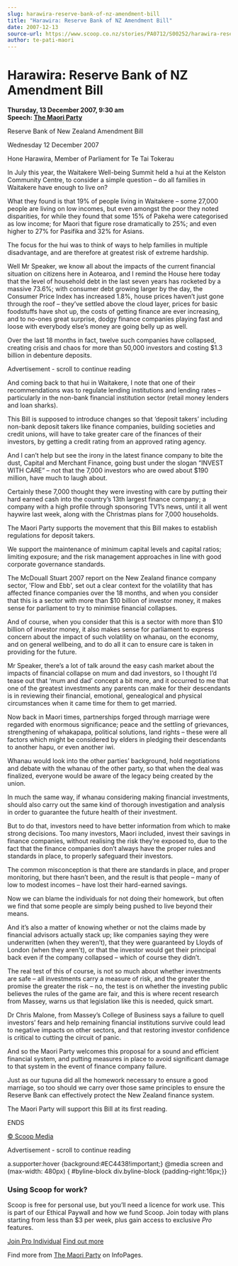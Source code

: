 ```yaml
---
slug: harawira-reserve-bank-of-nz-amendment-bill
title: "Harawira: Reserve Bank of NZ Amendment Bill"
date: 2007-12-13
source-url: https://www.scoop.co.nz/stories/PA0712/S00252/harawira-reserve-bank-of-nz-amendment-bill.htm
author: te-pati-maori
---
```

Harawira: Reserve Bank of NZ Amendment Bill
===========================================

**Thursday, 13 December 2007, 9:30 am**  
**Speech: [The Maori Party](https://info.scoop.co.nz/The_Maori_Party)**

Reserve Bank of New Zealand Amendment Bill

Wednesday 12 December 2007

Hone Harawira, Member of Parliament for Te Tai Tokerau

In July this year, the Waitakere Well-being Summit held a hui at the Kelston Community Centre, to consider a simple question – do all families in Waitakere have enough to live on?

What they found is that 19% of people living in Waitakere – some 27,000 people are living on low incomes, but even amongst the poor they noted disparities, for while they found that some 15% of Pakeha were categorised as low income; for Maori that figure rose dramatically to 25%; and even higher to 27% for Pasifika and 32% for Asians.

The focus for the hui was to think of ways to help families in multiple disadvantage, and are therefore at greatest risk of extreme hardship.

Well Mr Speaker, we know all about the impacts of the current financial situation on citizens here in Aotearoa, and I remind the House here today that the level of household debt in the last seven years has rocketed by a massive 73.6%; with consumer debt growing larger by the day, the Consumer Price Index has increased 1.8%, house prices haven’t just gone through the roof – they’ve settled above the cloud layer, prices for basic foodstuffs have shot up, the costs of getting finance are ever increasing, and to no-ones great surprise, dodgy finance companies playing fast and loose with everybody else’s money are going belly up as well.

Over the last 18 months in fact, twelve such companies have collapsed, creating crisis and chaos for more than 50,000 investors and costing $1.3 billion in debenture deposits.

Advertisement - scroll to continue reading





And coming back to that hui in Waitakere, I note that one of their recommendations was to regulate lending institutions and lending rates – particularly in the non-bank financial institution sector (retail money lenders and loan sharks).

This Bill is supposed to introduce changes so that ‘deposit takers’ including non-bank deposit takers like finance companies, building societies and credit unions, will have to take greater care of the finances of their investors, by getting a credit rating from an approved rating agency.

And I can’t help but see the irony in the latest finance company to bite the dust, Capital and Merchant Finance, going bust under the slogan “INVEST WITH CARE” – not that the 7,000 investors who are owed about $190 million, have much to laugh about.

Certainly these 7,000 thought they were investing with care by putting their hard earned cash into the country’s 13th largest finance company; a company with a high profile through sponsoring TV1’s news, until it all went haywire last week, along with the Christmas plans for 7,000 households.

The Maori Party supports the movement that this Bill makes to establish regulations for deposit takers.

We support the maintenance of minimum capital levels and capital ratios; limiting exposure; and the risk management approaches in line with good corporate governance standards.

The McDouall Stuart 2007 report on the New Zealand finance company sector, 'Flow and Ebb', set out a clear context for the volatility that has affected finance companies over the 18 months, and when you consider that this is a sector with more than $10 billion of investor money, it makes sense for parliament to try to minimise financial collapses.

And of course, when you consider that this is a sector with more than $10 billion of investor money, it also makes sense for parliament to express concern about the impact of such volatility on whanau, on the economy, and on general wellbeing, and to do all it can to ensure care is taken in providing for the future.

Mr Speaker, there’s a lot of talk around the easy cash market about the impacts of financial collapse on mum and dad investors, so I thought I’d tease out that ‘mum and dad’ concept a bit more, and it occurred to me that one of the greatest investments any parents can make for their descendants is in reviewing their financial, emotional, genealogical and physical circumstances when it came time for them to get married.

Now back in Maori times, partnerships forged through marriage were regarded with enormous significance; peace and the settling of grievances, strengthening of whakapapa, political solutions, land rights – these were all factors which might be considered by elders in pledging their descendants to another hapu, or even another iwi.

Whanau would look into the other parties’ background, hold negotiations and debate with the whanau of the other party, so that when the deal was finalized, everyone would be aware of the legacy being created by the union.

In much the same way, if whanau considering making financial investments, should also carry out the same kind of thorough investigation and analysis in order to guarantee the future health of their investment.

But to do that, investors need to have better information from which to make strong decisions. Too many investors, Maori included, invest their savings in finance companies, without realising the risk they’re exposed to, due to the fact that the finance companies don’t always have the proper rules and standards in place, to properly safeguard their investors.

The common misconception is that there are standards in place, and proper monitoring, but there hasn’t been, and the result is that people – many of low to modest incomes – have lost their hard-earned savings.

Now we can blame the individuals for not doing their homework, but often we find that some people are simply being pushed to live beyond their means.

And it’s also a matter of knowing whether or not the claims made by financial advisors actually stack up; like companies saying they were underwritten (when they weren’t), that they were guaranteed by Lloyds of London (when they aren't), or that the investor would get their principal back even if the company collapsed – which of course they didn’t.

The real test of this of course, is not so much about whether investments are safe – all investments carry a measure of risk, and the greater the promise the greater the risk – no, the test is on whether the investing public believes the rules of the game are fair, and this is where recent research from Massey, warns us that legislation like this is needed, quick smart.

Dr Chris Malone, from Massey’s College of Business says a failure to quell investors’ fears and help remaining financial institutions survive could lead to negative impacts on other sectors, and that restoring investor confidence is critical to cutting the circuit of panic.

And so the Maori Party welcomes this proposal for a sound and efficient financial system, and putting measures in place to avoid significant damage to that system in the event of finance company failure.

Just as our tupuna did all the homework necessary to ensure a good marriage, so too should we carry over those same principles to ensure the Reserve Bank can effectively protect the New Zealand finance system.

The Maori Party will support this Bill at its first reading.

  
ENDS

[© Scoop Media](http://www.scoop.co.nz/about/terms.html)  

Advertisement - scroll to continue reading



a.supporter:hover {background:#EC4438!important;} @media screen and (max-width: 480px) { #byline-block div.byline-block {padding-right:16px;}}

### Using Scoop for work?

Scoop is free for personal use, but you’ll need a licence for work use. This is part of our Ethical Paywall and how we fund Scoop. Join today with plans starting from less than $3 per week, plus gain access to exclusive _Pro_ features.  
  
[Join Pro Individual](https://pro.scoop.co.nz/Individual/?from=ProIn24) [Find out more](https://pro.scoop.co.nz/using-scoop-for-work/?from=ProIn24)

Find more from [The Maori Party](https://info.scoop.co.nz/The_Maori_Party) on InfoPages.